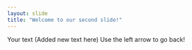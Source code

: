 ```yaml
---
layout: slide
title: "Welcome to our second slide!"
---
```

Your text (Added new text here)
Use the left arrow to go back!
